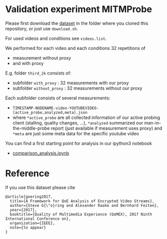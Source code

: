 Validation experiment MITMProbe
================================
Please first download the [dataset](https://zenodo.org) in the folder where you cloned this repository, or 
just use `download.sh`.


For used videos and conditions see `videos.list`.

We performed for each video and each conditions 32 repetitions of

* measurement without proxy
* and with proxy

E.g. folder `third_2k` consists of:

* subfolder `with_proxy` : 32 measurements with our proxy
* subfolder `without_proxy` : 32 measurements without our proxy

Each subfolder consists of several measurements:

* `TIMESTAMP-NODENAME-video-YOUTUBEVIDEO-[active_probe,analyzed,meta].json`
* where `*active_probe` are all collected information of our active probing client (stalling, quality changes, ...),
    `*analyzed` summarized our man-in-the-middle-probe report (just available if measurement uses proxy) and
    `*meta` are just some meta data for the specific youtube video


You can find a first starting point for analysis in our ipython3 notebook

* [comparison_analysis.ipynb](comparison_analysis.ipynb)


# Reference
If you use this dataset please cite
```
@article{goering2017,
  title={A Framework for QoE Analysis of Encrypted Video Streams},
  author={Steve G{\"o}ring and Alexander Raake and Bernhard Feiten},
  year={2017},
  booktitle={Quality of Multimedia Experience (QoMEX), 2017 Ninth International Conference on},
  organization={IEEE},
  note={to appear}
}
```




